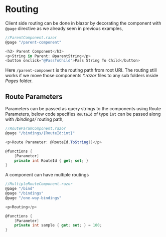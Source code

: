 # Routing
Client side routing can be done in blazor by decorating the component with `@page` directive as we already seen in previous examples,
```csharp
//ParentComponent.razor
@page "/parent-component"

<h3> Parent Component</h3>
<p>String in Parent: @parentString</p>
<button onclick="@PassToChild">Pass String To Child</button>
```
Here `/parent-component` is the routing path from root URI.
The routing still works if we move those components _*.razor_ files to any sub folders inside _Pages_ folder.

## Route Parameters
Parameters can be passed as query strings to the components using Route Parameters, below code specifies `RouteId` of type `int` can be passed along with _/bindings/_ routing path,

```csharp
//RouteParamComponent.razor
@page "/bindings/{RouteId:int}"

<p>Route Parameter: @RouteId.ToString()</p> 

@functions {
    [Parameter]
    private int RouteId { get; set; }
}
```

A component can have multiple routings
```csharp
//MultipleRouteComponent.razor
@page "/bind"
@page "/bindings"
@page "/one-way-bindings"

<p>Routing</p> 

@functions {
    [Parameter]
    private int sample { get; set; } = 100;
}
```

<GoogleAdsense
  ad-client="ca-pub-9955716341281227"
  ad-slot="7904298842" />